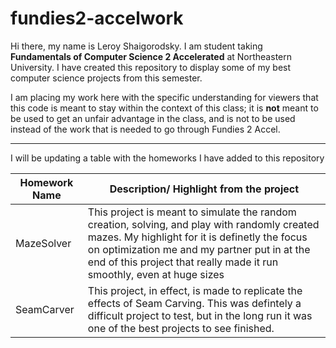# fundies2-accelwork
Hi there, my name is Leroy Shaigorodsky. I am student taking **Fundamentals of Computer Science 2 Accelerated** at Northeastern University. 
I have created this repository to display some of my best computer science projects from this semester.

I am placing my work here with the specific understanding for viewers that this code is meant to stay within the context of this class; 
it is **not** meant to be used to get an unfair advantage in the class, and is not to be used instead of the work that is needed to go through
Fundies 2 Accel.

---------------------------------------------------------------------------------------------------
I will be updating a table with the homeworks I have added to this repository

Homework Name | Description/ Highlight from the project
------------ | -------------
MazeSolver | This project is meant to simulate the random creation, solving, and play with randomly created mazes. My highlight for it is definetly the focus on optimization me and my partner put in at the end of this project that really made it run smoothly, even at huge sizes
SeamCarver | This project, in effect, is made to replicate the effects of Seam Carving. This was defintely a difficult project to test, but in the long run it was one of the best projects to see finished.
